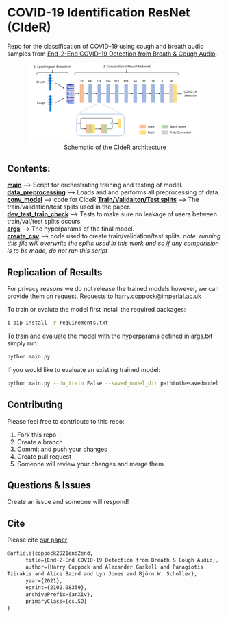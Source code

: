 # COVID-19 Identification ResNet (CIdeR)

Repo for the classification of COVID-19 using cough and breath audio samples from [End-2-End COVID-19 Detection from Breath & Cough Audio](https://arxiv.org/pdf/2102.08359.pdf).

<figure><center><img src="figures/network_architecture.png" alt="drawing" width="400"/><figcaption>Schematic of the CIdeR architecture</figcaption></center></figure>

## Contents:

**[main](main.py)** --> Script for orchestrating training and testing of model.\
**[data_preprocessing](data_preprocessing.py)** --> Loads and and performs all preprocessing of data.\
**[conv_model](conv_model.py)** --> code for CIdeR
**[Train/Validaiton/Test splits](paths/cross_val/)** --> The train/validation/test splits used in the paper.\
**[dev_test_train_check](dev_test_train_check.py)** --> Tests to make sure no leakage of users between train/val/test splits occurs.\
**[args](args.txt)** --> The hyperparams of the final model.\
**[create_csv](create_csv.py)** --> code used to create train/validation/test splits. *note: running this file will overwrite the splits used in this work and so if any comparision is to be made, do not run this script*

## Replication of Results
For privacy reasons we do not release the trained models however, we can provide them on request. Requests to harry.coppock@imperial.ac.uk

To train or evalute the model first install the required packages:
```sh
$ pip install -r requirements.txt
```
To train and evaluate the model with the hyperparams defined in [args.txt](args.txt) simply run:
```sh
python main.py
```
If you would like to evaluate an existing trained model:
```sh
python main.py --do_train False --saved_model_dir pathtothesavedmodel 
```


## Contributing
Please feel free to contribute to this repo:
1. Fork this repo
2. Create a branch
3. Commit and push your changes
4. Create pull request
5. Someone will review your changes and merge them.


## Questions & Issues
Create an issue and someone will respond!

## Cite

Please cite [our paper](https://arxiv.org/pdf/2102.08359.pdf)
```
@article{coppock2021end2end,
      title={End-2-End COVID-19 Detection from Breath & Cough Audio},
      author={Harry Coppock and Alexander Gaskell and Panagiotis Tzirakis and Alice Baird and Lyn Jones and Björn W. Schuller},
      year={2021},
      eprint={2102.08359},
      archivePrefix={arXiv},
      primaryClass={cs.SD}
}
```